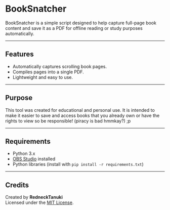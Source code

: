 # BookSnatcher

BookSnatcher is a simple script designed to help capture full-page book content and save it as a PDF for offline reading or study purposes automatically.

---

## Features  
- Automatically captures scrolling book pages.  
- Compiles pages into a single PDF.  
- Lightweight and easy to use.  

---

## Purpose  
This tool was created for educational and personal use. It is intended to make it easier to save and access books that you already own or have the rights to view so be responsible! (piracy is bad hmmkay?) ;p  

---

## Requirements  
- Python 3.x  
- [OBS Studio](https://obsproject.com/) installed
- Python libraries (install with `pip install -r requirements.txt`)  

---

## Credits  
Created by **RedneckTanuki**  
Licensed under the [MIT License](LICENSE). 
